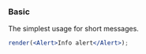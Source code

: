 ### Basic

The simplest usage for short messages.

<!--start-code-->

```jsx
render(<Alert>Info alert</Alert>);
```

<!--end-code-->
